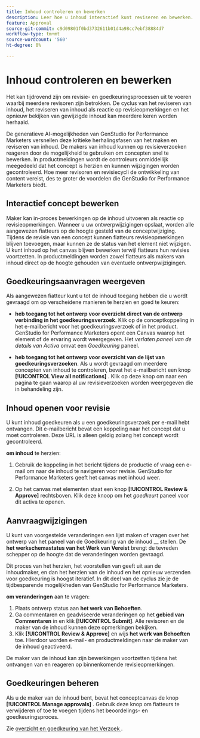 ```yaml
---
title: Inhoud controleren en bewerken
description: Leer hoe u inhoud interactief kunt reviseren en bewerken.
feature: Approval
source-git-commit: c9d09801f0bd3732611b01d4a98cc7ebf38884d7
workflow-type: tm+mt
source-wordcount: '560'
ht-degree: 0%

---
```



# Inhoud controleren en bewerken

Het kan tijdrovend zijn om revisie- en goedkeuringsprocessen uit te voeren waarbij meerdere revisoren zijn betrokken. De cyclus van het reviseren van inhoud, het reviseren van inhoud als reactie op revisieopmerkingen en het opnieuw bekijken van gewijzigde inhoud kan meerdere keren worden herhaald.

De generatieve AI-mogelijkheden van GenStudio for Performance Marketers versnellen deze kritieke herhalingsfasen van het maken en reviseren van inhoud. De makers van inhoud kunnen op revisieverzoeken reageren door de mogelijkheid te gebruiken om concepten snel te bewerken. In productmeldingen wordt de controleurs onmiddellijk meegedeeld dat het concept is herzien en kunnen wijzigingen worden gecontroleerd. Hoe meer revisoren en revisiecycli de ontwikkeling van content vereist, des te groter de voordelen die GenStudio for Performance Marketers biedt.

## Interactief concept bewerken

Maker kan in-proces bewerkingen op de inhoud uitvoeren als reactie op revisieopmerkingen. Wanneer u uw ontwerpwijzigingen opslaat, worden alle aangewezen fiatteurs op de hoogte gesteld van de conceptwijziging. Tijdens de revisie van een concept kunnen fiatteurs revisieopmerkingen blijven toevoegen, maar kunnen ze de status van het element niet wijzigen. U kunt inhoud op het canvas blijven bewerken terwijl fiatteurs hun revisies voortzetten. In productmeldingen worden zowel fiatteurs als makers van inhoud direct op de hoogte gehouden van eventuele ontwerpwijzigingen.

## Goedkeuringsaanvragen weergeven

Als aangewezen fiatteur kunt u tot de inhoud toegang hebben die u wordt gevraagd om op verscheidene manieren te herzien en goed te keuren:

* **heb toegang tot het ontwerp voor overzicht direct van de ontwerp verbinding in het goedkeuringsverzoek**. Klik op de conceptkoppeling in het e-mailbericht voor het goedkeuringsverzoek of in het product. GenStudio for Performance Marketers opent een Canvas waarop het element of de ervaring wordt weergegeven. Het _verlaten paneel van de details van Activa_ omvat een _Goedkeuring_ paneel.

* **heb toegang tot het ontwerp voor overzicht van de lijst van goedkeuringsverzoeken**. Als u wordt gevraagd om meerdere concepten van inhoud te controleren, bevat het e-mailbericht een knop **[!UICONTROL View all notifications]** . Klik op deze knop om naar een pagina te gaan waarop al uw revisieverzoeken worden weergegeven die in behandeling zijn.

## Inhoud openen voor revisie

U kunt inhoud goedkeuren als u een goedkeuringsverzoek per e-mail hebt ontvangen. Dit e-mailbericht bevat een koppeling naar het concept dat u moet controleren. Deze URL is alleen geldig zolang het concept wordt gecontroleerd.

**om inhoud** te herzien:

1. Gebruik de koppeling in het bericht tijdens de productie of vraag een e-mail om naar de inhoud te navigeren voor revisie. GenStudio for Performance Marketers geeft het canvas met inhoud weer.

1. Op het canvas met elementen staat een knop **[!UICONTROL Review & Approve]** rechtsboven. Klik deze knoop om het _goedkeurt_ paneel voor dit activa te openen.

## Aanvraagwijzigingen

U kunt van voorgestelde veranderingen een lijst maken of vragen over het ontwerp van het paneel van de Goedkeuring van de inhoud __ stellen. De **het werkschemastatus van het Werk van Vereist** brengt de tevreden schepper op de hoogte dat de veranderingen worden gevraagd.

Dit proces van het herzien, het voorstellen van geeft uit aan de inhoudmaker, en dan het herzien van de inhoud en het opnieuw verzenden voor goedkeuring is hoogst iteratief. In dit deel van de cyclus zie je de tijdbesparende mogelijkheden van GenStudio for Performance Marketers.

**om veranderingen** aan te vragen:

1. Plaats ontwerp status aan **het werk van Behoeften**.
1. Ga commentaren en geadviseerde veranderingen op het **gebied van Commentaren** in en klik **[!UICONTROL Submit]**. Alle revisoren en de maker van de inhoud kunnen deze opmerkingen bekijken.
1. Klik **[!UICONTROL Review & Approve]** en wijs **het werk van Behoeften** toe. Hierdoor worden e-mail- en productmeldingen naar de maker van de inhoud geactiveerd.

De maker van de inhoud kan zijn bewerkingen voortzetten tijdens het ontvangen van en reageren op binnenkomende revisieopmerkingen.

## Goedkeuringen beheren

Als u de maker van de inhoud bent, bevat het conceptcanvas de knop **[!UICONTROL Manage approvals]** . Gebruik deze knop om fiatteurs te verwijderen of toe te voegen tijdens het beoordelings- en goedkeuringsproces.

Zie [ overzicht en goedkeuring van het Verzoek ](./request-review.md).
